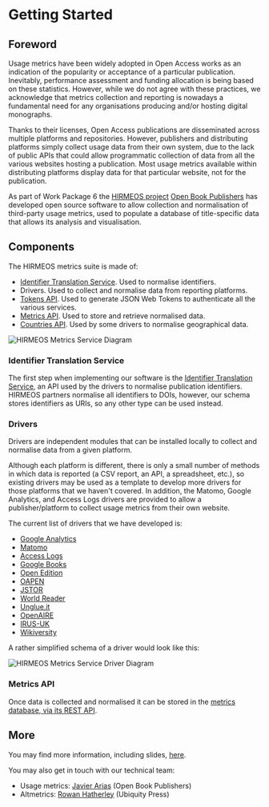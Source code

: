 # Getting Started

## Foreword
Usage metrics have been widely adopted in Open Access works as an indication of the popularity or acceptance of a particular publication. Inevitably, performance assessment and funding allocation is being based on these statistics. However, while we do not agree with these practices, we acknowledge that metrics collection and reporting is nowadays a fundamental need for any organisations producing and/or hosting digital monographs.

Thanks to their licenses, Open Access publications are disseminated across multiple platforms and repositories. However, publishers and distributing platforms simply collect usage data from their own system, due to the lack of public APIs that could allow programmatic collection of data from all the various websites hosting a publication. Most usage metrics available within distributing platforms display data for that particular website, not for the publication.

As part of Work Package 6 the [HIRMEOS project][1] [Open Book Publishers][2] has developed open source software to allow collection and normalisation of third-party usage metrics, used to populate a database of title-specific data that allows its analysis and visualisation.

## Components
The HIRMEOS metrics suite is made of:
- [Identifier Translation Service][16]. Used to normalise identifiers.
- Drivers. Used to collect and normalise data from reporting platforms.
- [Tokens API][19]. Used to generate JSON Web Tokens to authenticate all the various services.
- [Metrics API][17]. Used to store and retrieve normalised data.
- [Countries API][18]. Used by some drivers to normalise geographical data.

![HIRMEOS Metrics Service Diagram](https://www.openbookpublishers.com/shopimages/metrics-servicehirmeos-wp6.png)

### Identifier Translation Service
The first step when implementing our software is the [Identifier Translation Service][16], an API used by the drivers to normalise publication identifiers. HIRMEOS partners normalise all identifiers to DOIs, however, our schema stores identifiers as URIs, so any other type can be used instead.

### Drivers
Drivers are independent modules that can be installed locally to collect and normalise data from a given platform.

Although each platform is different, there is only a small number of methods in which data is reported (a CSV report, an API, a spreadsheet, etc.), so existing drivers may be used as a template to develop more drivers for those platforms that we haven't covered. In addition, the Matomo, Google Analytics, and Access Logs drivers are provided to allow a publisher/platform to collect usage metrics from their own website.

The current list of drivers that we have developed is:

- [Google Analytics][3]
- [Matomo][4]
- [Access Logs][5]
- [Google Books][6]
- [Open Edition][7]
- [OAPEN][8]
- [JSTOR][9]
- [World Reader][10]
- [Unglue.it][11]
- [OpenAIRE][12]
- [IRUS-UK][13]
- [Wikiversity][14]

A rather simplified schema of a driver would look like this:

![HIRMEOS Metrics Service Driver Diagram](https://www.openbookpublishers.com/shopimages/driver-process.png)

### Metrics API
Once data is collected and normalised it can be stored in the [metrics database, via its REST API][17].

## More
You may find more information, including slides, [here][15].

You may also get in touch with our technical team:
- Usage metrics: <a href="mailto:javi@openbookpublishers.com">Javier Arias</a> (Open Book Publishers)
- Altmetrics: <a href="mailto:rowan.hatherley@ubiquitypress.com">Rowan Hatherley</a> (Ubiquity Press)

[1]: https://www.hirmeos.eu "HIRMEOS"
[2]: https://www.openbookpublishers.com "Open Book Publishers"
[3]: https://metrics.operas-eu.org/docs/google-analytics "Google Analytics"
[4]: https://metrics.operas-eu.org/docs/matomo "Matomo"
[5]: https://metrics.operas-eu.org/docs/access-logs "Access logs"
[6]: https://metrics.operas-eu.org/docs/google-books "Google Books"
[7]: https://metrics.operas-eu.org/docs/open-edition "Open Edition"
[8]: https://metrics.operas-eu.org/docs/oapen "OAPEN"
[9]: https://metrics.operas-eu.org/docs/jstor "JSTOR"
[10]: https://metrics.operas-eu.org/docs/world-reader "World Reader"
[11]: https://metrics.operas-eu.org/docs/unglueit "Unglue.it"
[12]: https://metrics.operas-eu.org/docs/openaire "OpenAIRE"
[13]: https://metrics.operas-eu.org/docs/irus-uk "IRUS-UK"
[14]: https://metrics.operas-eu.org/docs/wikiversity "Wikiversity"
[15]: https://www.openbookpublishers.com/section/92/1 "OA Book Usage Data"
[16]: https://metrics.operas-eu.org/docs/identifier-translation-service "Translation service"
[17]: https://metrics.operas-eu.org/docs/metrics-api "Metrics API"
[18]: https://metrics.operas-eu.org/docs/countries-api "Countries API"
[19]: https://metrics.operas-eu.org/docs/tokens-api "Tokens API"
